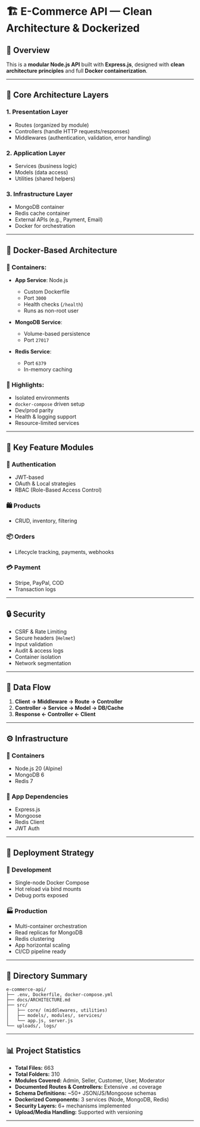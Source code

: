 # 🏗️ E-Commerce API — Clean Architecture & Dockerized

## 📘 Overview

This is a **modular Node.js API** built with **Express.js**, designed with **clean architecture principles** and full **Docker containerization**.

---

## 🧱 Core Architecture Layers

### 1. **Presentation Layer**
- Routes (organized by module)
- Controllers (handle HTTP requests/responses)
- Middlewares (authentication, validation, error handling)

### 2. **Application Layer**
- Services (business logic)
- Models (data access)
- Utilities (shared helpers)

### 3. **Infrastructure Layer**
- MongoDB container
- Redis cache container
- External APIs (e.g., Payment, Email)
- Docker for orchestration

---

## 🐳 Docker-Based Architecture

### 🔹 Containers:
- **App Service**: Node.js  
  - Custom Dockerfile  
  - Port `3000`  
  - Health checks (`/health`)  
  - Runs as non-root user

- **MongoDB Service**:  
  - Volume-based persistence  
  - Port `27017`

- **Redis Service**:  
  - Port `6379`  
  - In-memory caching

### 🔑 Highlights:
- Isolated environments  
- `docker-compose` driven setup  
- Dev/prod parity  
- Health & logging support  
- Resource-limited services

---

## 🧩 Key Feature Modules

### 🔐 Authentication
- JWT-based
- OAuth & Local strategies
- RBAC (Role-Based Access Control)

### 🛍️ Products
- CRUD, inventory, filtering

### 📦 Orders
- Lifecycle tracking, payments, webhooks

### 💳 Payment
- Stripe, PayPal, COD
- Transaction logs

---

## 🔒 Security

- CSRF & Rate Limiting
- Secure headers (`Helmet`)
- Input validation
- Audit & access logs
- Container isolation
- Network segmentation

---

## 🔄 Data Flow

1. **Client → Middleware → Route → Controller**  
2. **Controller → Service → Model → DB/Cache**  
3. **Response ← Controller ← Client**

---

## ⚙️ Infrastructure

### 🔸 Containers
- Node.js 20 (Alpine)
- MongoDB 6
- Redis 7

### 🔸 App Dependencies
- Express.js
- Mongoose
- Redis Client
- JWT Auth

---

## 🚀 Deployment Strategy

### 🧪 Development
- Single-node Docker Compose
- Hot reload via bind mounts
- Debug ports exposed

### 🏭 Production
- Multi-container orchestration
- Read replicas for MongoDB
- Redis clustering
- App horizontal scaling
- CI/CD pipeline ready

---

## 📁 Directory Summary

```shell
e-commerce-api/
├── .env, Dockerfile, docker-compose.yml
├── docs/ARCHITECTURE.md
├── src/
│   ├── core/ (middlewares, utilities)
│   ├── models/, modules/, services/
│   └── app.js, server.js
└── uploads/, logs/
```

---

## 📊 Project Statistics

- **Total Files:** 663  
- **Total Folders:** 310  
- **Modules Covered:** Admin, Seller, Customer, User, Moderator  
- **Documented Routes & Controllers:** Extensive `.md` coverage  
- **Schema Definitions:** ~50+ JSON/JS/Mongoose schemas  
- **Dockerized Components:** 3 services (Node, MongoDB, Redis)  
- **Security Layers:** 6+ mechanisms implemented  
- **Upload/Media Handling:** Supported with versioning

---